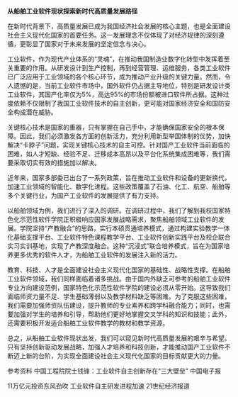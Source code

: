 **从船舶工业软件现状探索新时代高质量发展路径**

在新时代背景下，高质量发展已成为我国经济社会发展的核心主题，也是全面建设社会主义现代化国家的首要任务。这一发展理念不仅体现了对经济规律的深刻遵循，更彰显了国家对于未来发展的坚定信念与决心。

工业软件，作为现代产业体系的“灵魂”，在推动我国制造业数字化转型中发挥着至关重要的作用。从研发设计到生产控制，再到经营管理、运维服务，各类工业软件已广泛应用于工业领域的各个核心环节，成为推动产业升级的关键力量。然而，令人遗憾的是，当前工业软件市场中，国外软件仍占据主导地位，特别是研发设计类工业软件，其国产化率仅为5%，高达95%的市场份额被进口软件所占据。这种过度依赖不仅限制了我国工业软件技术的自主创新，更可能对国家经济安全和国防安全构成潜在威胁。

关键核心技术是国家的重器，只有掌握在自己手中，才能确保国家安全的根本保障。因此，我们必须激发各方面的创新活力，充分利用新型举国体制的优势，加快解决“卡脖子”问题，实现关键核心技术的自主可控。针对国产工业软件当前面临的困难，如人才短缺、经验不足、迁移成本高昂以及平台化系统集成困难等，我们需要采取切实有效的措施加以解决。

近年来，国家多部委已出台了一系列政策，旨在推动工业软件和设备的更新换代，加速工业领域的智能化、数字化进程。这些政策覆盖了石油、化工、航空、船舶等多个关键行业，为国产工业软件的发展提供了有力支持。

以船舶领域为例，我们进行了深入的调研。在调研过程中，我们了解到我校国家特色化示范性软件学院正积极响应国家发展战略需求，聚焦船舶领域工业软件的发展。学院坚持“产教融合”的思路，实行本硕贯通培养模式，通过构建实验教学一体化基础支撑平台、工业软件特色课程教学平台、工业软件创新实践平台及校企联合实习实训基地，实现了产教深度融合。这种“沉浸式”联合培养模式，旨在为国家培养更多优秀的软件人才，为船舶工业软件的发展注入新的活力。

教育、科技、人才是全面建设社会主义现代化国家的基础性、战略性支撑。在船舶工业软件领域，我们同样面临着诸多挑战。由于国内外缺乏可参考的船舶工业软件专业方向建设范例，国家特色化示范性软件学院的建设必须从零开始。这导致我们面临师资力量不足、学生基础薄弱以及教学材料缺乏等困难。为了克服这些困难，我们需要加强师资队伍建设，提升教师的专业素养和跨学科融合能力；同时，也需要加强对学生的培养和引导，帮助他们更好地掌握交叉学科的知识和技能；此外，还需要积极开发适合船舶工业软件教学的教材和教学资源。

总之，从船舶工业软件现状出发，我们可以窥见新时代高质量发展的艰辛与希望。只有坚持创新驱动发展战略，加强人才培养和科技创新，才能推动国产工业软件不断迈上新的台阶，为实现全面建设社会主义现代化国家的目标贡献更大的力量。



参考资料
中国工程院院士钱锋：工业软件自主创新存在“三大壁垒”  中国电子报

11万亿元投资东风劲吹 工业软件自主研发进程加速  21世纪经济报道


